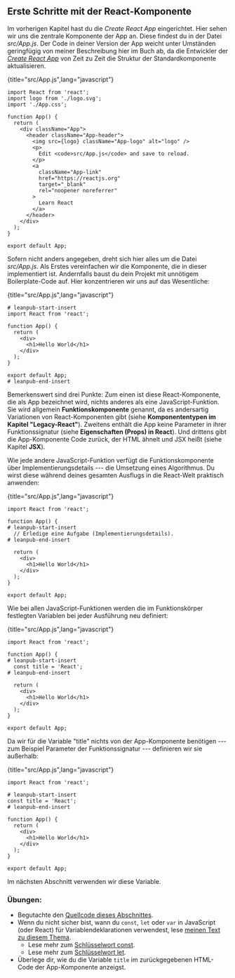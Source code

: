 ## Erste Schritte mit der React-Komponente

Im vorherigen Kapitel hast du die *Create React App* eingerichtet. Hier sehen wir uns die zentrale Komponente der App an. Diese findest du in der Datei *src/App.js*. Der Code in deiner Version der App weicht unter Umständen geringfügig von meiner Beschreibung hier im Buch ab, da die Entwickler der [*Create React App*](https://github.com/facebook/create-react-app) von Zeit zu Zeit die Struktur der Standardkomponente aktualisieren.

{title="src/App.js",lang="javascript"}
~~~~~~~
import React from 'react';
import logo from './logo.svg';
import './App.css';

function App() {
  return (
    <div className="App">
      <header className="App-header">
        <img src={logo} className="App-logo" alt="logo" />
        <p>
          Edit <code>src/App.js</code> and save to reload.
        </p>
        <a
          className="App-link"
          href="https://reactjs.org"
          target="_blank"
          rel="noopener noreferrer"
        >
          Learn React
        </a>
      </header>
    </div>
  );
}

export default App;
~~~~~~~

Sofern nicht anders angegeben, dreht sich hier alles um die Datei *src/App.js*. Als Erstes vereinfachen wir die Komponente, die in dieser implementiert ist. Andernfalls baust du dein Projekt mit unnötigem Boilerplate-Code auf. Hier konzentrieren wir uns auf das Wesentliche: 

{title="src/App.js",lang="javascript"}
~~~~~~~
# leanpub-start-insert
import React from 'react';

function App() {
  return (
    <div>
      <h1>Hello World</h1>
    </div>
  );
}

export default App;
# leanpub-end-insert
~~~~~~~

Bemerkenswert sind drei Punkte: Zum einen ist diese React-Komponente, die als App bezeichnet wird, nichts anderes als eine JavaScript-Funktion. Sie wird allgemein **Funktionskomponente** genannt, da es andersartig Variationen von React-Komponenten gibt (siehe **Komponententypen im Kapitel "Legacy-React"**). Zweitens enthält die App keine Parameter in ihrer Funktionssignatur (siehe **Eigenschaften (Props) in React**). Und drittens gibt die App-Komponente Code zurück, der HTML ähnelt und JSX heißt (siehe Kapitel **JSX**).

Wie jede andere JavaScript-Funktion verfügt die Funktionskomponente über Implementierungsdetails --- die Umsetzung eines Algorithmus. Du wirst diese während deines gesamten Ausflugs in die React-Welt praktisch anwenden:

{title="src/App.js",lang="javascript"}
~~~~~~~
import React from 'react';

function App() {
# leanpub-start-insert
  // Erledige eine Aufgabe (Implementierungsdetails).
# leanpub-end-insert

  return (
    <div>
      <h1>Hello World</h1>
    </div>
  );
}

export default App;
~~~~~~~

Wie bei allen JavaScript-Funktionen werden die im Funktionskörper festlegten Variablen bei jeder Ausführung neu definiert:

{title="src/App.js",lang="javascript"}
~~~~~~~
import React from 'react';

function App() {
# leanpub-start-insert
  const title = 'React';
# leanpub-end-insert

  return (
    <div>
      <h1>Hello World</h1>
    </div>
  );
}

export default App;
~~~~~~~

Da wir für die Variable "title" nichts von der App-Komponente benötigen --- zum Beispiel Parameter der Funktionssignatur --- definieren wir sie außerhalb:

{title="src/App.js",lang="javascript"}
~~~~~~~
import React from 'react';

# leanpub-start-insert
const title = 'React';
# leanpub-end-insert

function App() {
  return (
    <div>
      <h1>Hello World</h1>
    </div>
  );
}

export default App;
~~~~~~~

Im nächsten Abschnitt verwenden wir diese Variable.

### Übungen:

* Begutachte den [Quellcode dieses Abschnittes](https://codesandbox.io/s/github/the-road-to-learn-react/hacker-stories/tree/hs/Meet-the-React-Component).
* Wenn du nicht sicher bist, wann du `const`, `let` oder `var` in JavaScript (oder React) für Variablendeklarationen verwendest, lese [meinen Text zu diesem Thema](https://www.robinwieruch.de/const-let-var).
  * Lese mehr zum [Schlüsselwort const](https://developer.mozilla.org/de/docs/Web/JavaScript/Reference/Statements/const).
  * Lese mehr zum [Schlüsselwort let](https://developer.mozilla.org/de/docs/Web/JavaScript/Reference/Statements/let).
* Überlege dir, wie du die Variable `title` im zurückgegebenen HTML-Code der App-Komponente anzeigst.
